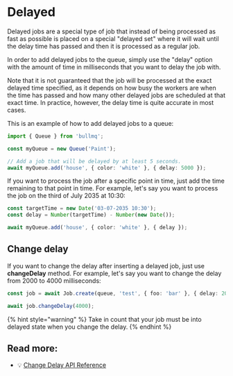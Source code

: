 # Delayed

Delayed jobs are a special type of job that instead of being processed as fast as possible is placed on a special "delayed set" where it will wait until the delay time has passed and then it is processed as a regular job.

In order to add delayed jobs to the queue, simply use the "delay" option with the amount of time in milliseconds that you want to delay the job with.

Note that it is not guaranteed that the job will be processed at the exact delayed time specified, as it depends on how busy the workers are when the time has passed and how many other delayed jobs are scheduled at that exact time. In practice, however, the delay time is quite accurate in most cases.

This is an example of how to add delayed jobs to a queue:

```typescript
import { Queue } from 'bullmq';

const myQueue = new Queue('Paint');

// Add a job that will be delayed by at least 5 seconds.
await myQueue.add('house', { color: 'white' }, { delay: 5000 });
```

If you want to process the job after a specific point in time, just add the time remaining to that point in time. For example, let's say you want to process the job on the third of July 2035 at 10:30:

```typescript
const targetTime = new Date('03-07-2035 10:30');
const delay = Number(targetTime) - Number(new Date());

await myQueue.add('house', { color: 'white' }, { delay });
```

## Change delay

If you want to change the delay after inserting a delayed job, just use **changeDelay** method. For example, let's say you want to change the delay from 2000 to 4000 milliseconds:

```typescript
const job = await Job.create(queue, 'test', { foo: 'bar' }, { delay: 2000 });

await job.changeDelay(4000);
```

{% hint style="warning" %}
Take in count that your job must be into delayed state when you change the delay.
{% endhint %}

## Read more:

- 💡 [Change Delay API Reference](https://api.docs.bullmq.io/classes/v4.Job.html#changeDelay)
